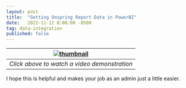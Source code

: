 ```yaml
---
layout: post
title:  "Getting Onspring Report Data in PowerBI"
date:   2022-11-12 8:00:00 -0500
tag: data-integration
published: false
---
```


 | [![thumbnail](/thehelpfuladmin/assets/2022-11-11-onspring-app-data-in-power-bi/thumbnail.png)]() |
 |:--:|
 |*Click above to watch a video demonstration*|

I hope this is helpful and makes your job as an admin just a little easier.

